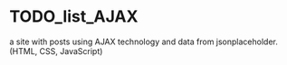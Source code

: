 # TODO_list_AJAX
a site with posts using AJAX technology and data from jsonplaceholder. (HTML, CSS, JavaScript)
